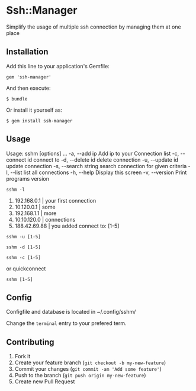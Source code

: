 # Ssh::Manager

Simplify the usage of multiple ssh connection by managing them at one place


## Installation

Add this line to your application's Gemfile:

    gem 'ssh-manager'

And then execute:

    $ bundle

Or install it yourself as:

    $ gem install ssh-manager

## Usage


Usage: sshm [options] ...
    -a, --add ip                     Add ip to your Connection list
    -c, --connect id                 connect to <id>
    -d, --delete id                  delete connection <id>
    -u, --update id                  update connection <id>
    -s, --search string              search connection for given criteria
    -l, --list                       list all connections
    -h, --help                       Display this screen
    -v, --version                    Print programs version


`sshm -l`

1. 192.168.0.1 | your first connection
2. 10.120.0.1 |  some
3. 192.168.1.1 | more
4. 10.10.120.0 | connections
5. 188.42.69.88 | you added
connect to: [1-5]


`sshm -u [1-5]`

`sshm -d [1-5]`

`sshm -c [1-5]`

or quickconnect

`sshm [1-5]`



## Config

Configfile and database is located in ~/.config/sshm/

Change the `terminal` entry to your prefered term.


## Contributing

1. Fork it
2. Create your feature branch (`git checkout -b my-new-feature`)
3. Commit your changes (`git commit -am 'Add some feature'`)
4. Push to the branch (`git push origin my-new-feature`)
5. Create new Pull Request
